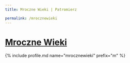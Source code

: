 ```yaml
---
title: Mroczne Wieki | Patromierz

permalink: /mrocznewieki
---
```


# [Mroczne Wieki](https://patronite.pl/mrocznewieki)

{% include profile.md name="mrocznewieki" prefix="m" %}
